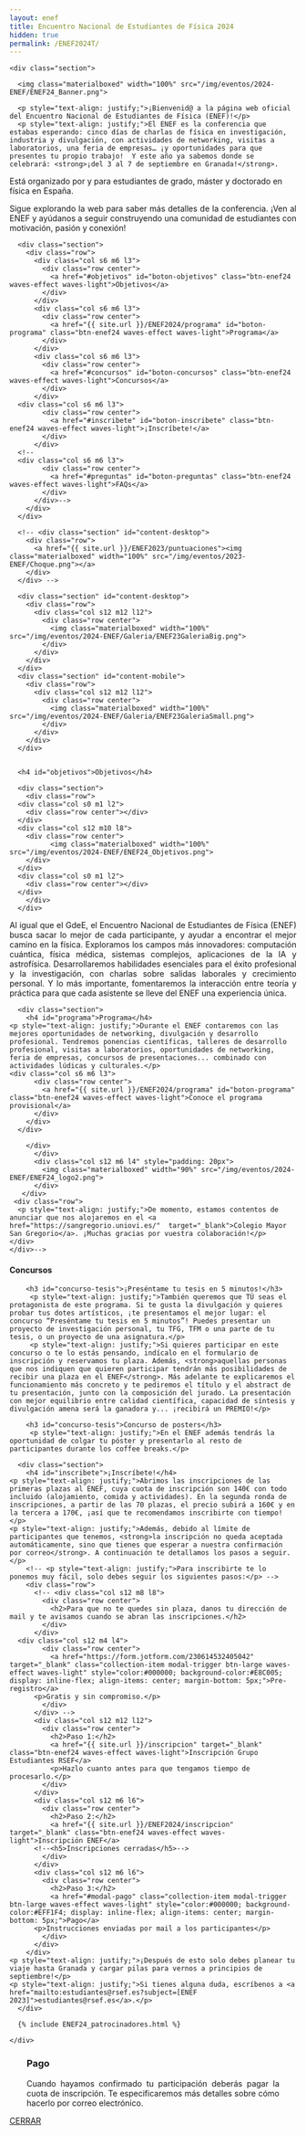 ```yaml
---
layout: enef
title: Encuentro Nacional de Estudiantes de Física 2024
hidden: true
permalink: /ENEF2024T/
---
```


<div class="no-pad-top" id="index-page">
  <div class="container">
  
    <div class="section">


<!-- BANNER -->
      <img class="materialboxed" width="100%" src="/img/eventos/2024-ENEF/ENEF24_Banner.png">

<!-- INTRODUCCIÓN -->

      <p style="text-align: justify;">¡Bienvenid@ a la página web oficial del Encuentro Nacional de Estudiantes de Física (ENEF)!</p>
      <p style="text-align: justify;">El ENEF es la conferencia que estabas esperando: cinco días de charlas de física en investigación, industria y divulgación, con actividades de networking, visitas a laboratorios, una feria de empresas… ¡y oportunidades para que presentes tu propio trabajo!  Y este año ya sabemos donde se celebrará: <strong>¡del 3 al 7 de septiembre en Granada!</strong>.
Está organizado por y para estudiantes de grado, máster y doctorado en física en España.</p>
      <p style="text-align: justify;">Sigue explorando la web para saber más detalles de la conferencia. 
¡Ven al ENEF y ayúdanos a seguir construyendo una comunidad de estudiantes con motivación, pasión y conexión!</p>

<!-- BOTONES -->
      <div class="section">
        <div class="row">
          <div class="col s6 m6 l3">
            <div class="row center">
              <a href="#objetivos" id="boton-objetivos" class="btn-enef24 waves-effect waves-light">Objetivos</a>
            </div>
          </div>
          <div class="col s6 m6 l3">
            <div class="row center">
              <a href="{{ site.url }}/ENEF2024/programa" id="boton-programa" class="btn-enef24 waves-effect waves-light">Programa</a>
            </div>
          </div>
          <div class="col s6 m6 l3">
            <div class="row center">
              <a href="#concursos" id="boton-concursos" class="btn-enef24 waves-effect waves-light">Concursos</a>
            </div>
          </div>
	  <div class="col s6 m6 l3">
            <div class="row center">
              <a href="#inscribete" id="boton-inscribete" class="btn-enef24 waves-effect waves-light">¡Inscríbete!</a> 	      
            </div>
          </div>
	  <!--
	  <div class="col s6 m6 l3">
            <div class="row center">
              <a href="#preguntas" id="boton-preguntas" class="btn-enef24 waves-effect waves-light">FAQs</a>
            </div>
          </div>-->
        </div>
      </div>

      <!-- <div class="section" id="content-desktop">
        <div class="row">
          <a href="{{ site.url }}/ENEF2023/puntuaciones"><img class="materialboxed" width="100%" src="/img/eventos/2023-ENEF/Choque.png"></a>
        </div>
      </div> -->


<!-- FOTOS -->
      <div class="section" id="content-desktop">
        <div class="row">
          <div class="col s12 m12 l12">
            <div class="row center">
              <img class="materialboxed" width="100%" src="/img/eventos/2024-ENEF/Galeria/ENEF23GaleriaBig.png">
            </div>
          </div>
        </div>
      </div>
      <div class="section" id="content-mobile">
        <div class="row">
          <div class="col s12 m12 l12">
            <div class="row center">
              <img class="materialboxed" width="100%" src="/img/eventos/2024-ENEF/Galeria/ENEF23GaleriaSmall.png">
            </div>
          </div>
        </div>
      </div>


      <h4 id="objetivos">Objetivos</h4>
      
<!-- OBJETIVOS -->
      <div class="section">
        <div class="row">
	  <div class="col s0 m1 l2">
	    <div class="row center"></div>
	  </div>
	  <div class="col s12 m10 l8">
	    <div class="row center">
              <img class="materialboxed" width="100%" src="/img/eventos/2024-ENEF/ENEF24_Objetivos.png">
	    </div>
	  </div>
	  <div class="col s0 m1 l2">
	    <div class="row center"></div>
	  </div>
        </div>
      </div>

<p style="text-align: justify;"> Al igual que el GdeE, el Encuentro Nacional de Estudiantes de Física (ENEF) busca sacar lo mejor de cada participante, y ayudar a encontrar el mejor camino en la física. Exploramos los campos más innovadores:  computación cuántica, física médica, sistemas complejos, aplicaciones de la IA y astrofísica. Desarrollaremos habilidades esenciales para el éxito profesional y la investigación, con charlas sobre salidas laborales y crecimiento personal. Y lo más importante, fomentaremos la interacción entre teoría y práctica para que cada asistente se lleve del ENEF una experiencia única. </p>
	
<!-- PROGRAMA -->
      <div class="section">
        <h4 id="programa">Programa</h4>
	<p style="text-align: justify;">Durante el ENEF contaremos con las mejores oportunidades de networking, divulgación y desarrollo profesional. Tendremos ponencias científicas, talleres de desarrollo profesional, visitas a laboratorios, oportunidades de networking, feria de empresas, concursos de presentaciones... combinado con actividades lúdicas y culturales.</p>
	<div class="col s6 m6 l3">
          <div class="row center">
            <a href="{{ site.url }}/ENEF2024/programa" id="boton-programa" class="btn-enef24 waves-effect waves-light">Conoce el programa provisional</a>
          </div>
        </div>
      </div> 


<!-- LOGÍSTICA -->
<!--      <div class="section">
      <h4 id="logistica">Logística</h4>
      <div class="row center">
          <div class="col s12 m6 l8">
	    <div class="row center">
              <p style="text-align: justify;">El ENEF se celebrará <strong>del 3 al 7 de septiembre en Granada</strong>. Puedes consultar todo lo que haremos en la página del <a href="{{ site.url }}/ENEF2023/programa">programa</a>. Para los detalles logísticos, tod@s l@s asistentes van a recibir un correo la semana anterior al ENEF. <!--Mientras tanto, consulta nuestras preguntas frecuentes para enterarte de todo.--></p>
	    </div>
          </div>
          <div class="col s12 m6 l4" style="padding: 20px">
            <img class="materialboxed" width="90%" src="/img/eventos/2024-ENEF/ENEF24_logo2.png">
          </div>
       </div>
	 <div class="row">
	  <p style="text-align: justify;">De momento, estamos contentos de anunciar que nos alojaremos en el <a href="https://sangregorio.uniovi.es/"  target="_blank">Colegio Mayor San Gregorio</a>. ¡Muchas gracias por vuestra colaboración!</p>
	</div> 
 	</div>-->



<!-- CONCURSOS -->

 <div class="section">
	<h4 id="concursos">Concursos</h4>

		<h3 id="concurso-tesis">¡Preséntame tu tesis en 5 minutos!</h3>
		 <p style="text-align: justify;">También queremos que TÚ seas el protagonista de este programa. Si te gusta la divulgación y quieres probar tus dotes artísticos, ¡te presentamos el mejor lugar: el concurso “Preséntame tu tesis en 5 minutos”! Puedes presentar un proyecto de investigación personal, tu TFG, TFM o una parte de tu tesis, o un proyecto de una asignatura.</p>
		 <p style="text-align: justify;">Si quieres participar en este concurso o te lo estás pensando, indícalo en el formulario de inscripción y reservamos tu plaza. Además, <strong>aquellas personas que nos indiquen que quieren participar tendrán más posibilidades de recibir una plaza en el ENEF</strong>. Más adelante te explicaremos el funcionamiento más concreto y te pediremos el título y el abstract de tu presentación, junto con la composición del jurado. La presentación con mejor equilibrio entre calidad científica, capacidad de síntesis y divulgación amena será la ganadora y... ¡recibirá un PREMIO!</p>

	 	<h3 id="concurso-tesis">Concurso de posters</h3>
		 <p style="text-align: justify;">En el ENEF además tendrás la oportunidad de colgar tu póster y presentarlo al resto de participantes durante los coffee breaks.</p>      



       
<!-- FAQ -->
<!--     <div class="section">
        <div class="row">
          <h4 id="preguntas">Preguntas frecuentes</h4>
          <ul class="collapsible">
            <li>
	      <div class="collapsible-header"><strong>¿Qué día y hora debo estar en Oviedo?</strong></div>
              <div class="collapsible-body">
                <ul class="collection">   
		  <li class="collection-item"><div style="text-align: left;">
                    <p style="padding: 0px; text-align: left;">Durante la mañana del día 26 de julio haremos el registro al ENEF en la entrada del <strong>Colegio Mayor (CM) San Gregorio de 10h a 13:15h</strong> (sitio y hora igual para tod@s, incluso para los que tenéis plaza extra). El Comité Organizador ya estaremos por Oviedo organizando cosas desde el día anterior. Empezaremos tod@s junt@s con la comida del día 26 a las 13:30h ahí también.</p>
		  </div></li>
                </ul>
              </div>
            </li>
	    <li>
	      <div class="collapsible-header"><strong>¿Qué día y hora terminamos?</strong></div>
              <div class="collapsible-body">
                <ul class="collection">   
		  <li class="collection-item"><div style="text-align: left;">
                    <p style="padding: 0px; text-align: left;">Terminaremos el día 29 también con la comida. Será hacia las 14h y os daremos un bocadillo de pícnic. Por lo tanto, el sábado por la tarde ya no habrá ninguna actividad oficial del ENEF. El check-out del CM debe hacerse por la mañana, pero podrás dejar la maleta guardada en la recepción.</p>
		  </div></li>
                </ul>
              </div>
            </li>
	    <li>
	      <div class="collapsible-header"><strong>¿Tengo descuentos para viajar a Oviedo?</strong></div>
              <div class="collapsible-body">
                <ul class="collection">   
		  <li class="collection-item"><div style="text-align: left;">
                    <p style="padding: 0px; text-align: left;">¡Sí! El Ministerio de Movilidad ya ha activado los descuentos para jóvenes. Suponen una rebaja importante de los precios, así que te recomendamos que le eches un vistazo. Consulta tu mail para los códigos de descuento con AVE de Renfe y ALSA.</p>
		  </div></li>
                </ul>
              </div>
            </li>
	    <li>
	      <div class="collapsible-header"><strong>¿Dónde puedo consultar el programa del ENEF?</strong></div>
              <div class="collapsible-body">
                <ul class="collection">   
		  <li class="collection-item"><div style="text-align: left;">
                    <p style="padding: 0px; text-align: left;">Puedes acceder a él en <a href="{{ site.url }}/ENEF2023/programa">este enlace</a>. Durante estas semanas estamos publicando poco a poco cada uno de l@s ponentes con los que contaremos, así que mantente atent@ a nuestro Instagram, Twitter y LinkedIn. De hecho, esta semana hemos anunciado nuestra espectacular charla inaugural: Kip Thorne (premio Nobel 2017) con su ponencia “The Science of Interstellar”. ¡Nos conectaremos online con él desde la otra punta de mundo!</p>
		  </div></li>
                </ul>
              </div>
            </li>
	    <li>
	      <div class="collapsible-header"><strong>¿Puedo llevar un póster científico al ENEF?</strong></div>
              <div class="collapsible-body">
                <ul class="collection">   
		  <li class="collection-item"><div style="text-align: left;">
                    <p style="padding: 0px; text-align: left;">¡Sí! El segundo día del ENEF tendrás la oportunidad de colgar tu póster y presentarlo al resto de participantes durante los coffee breaks. Además, por la tarde contaremos con tres divulgadores de prestigio nacional, así que podrás practicar tus habilidades directamente con ell@s. ¡Nos morimos de ganas de saber más sobre tu investigación! Indícanoslo en el formulario.</p>
		  </div></li>
                </ul>
              </div>
            </li>
	    <li>
	      <div class="collapsible-header"><strong>¿Qué debo hacer para participar en el concurso de presentaciones?</strong></div>
              <div class="collapsible-body">
                <ul class="collection">   
		  <li class="collection-item"><div style="text-align: left;">
                    <p style="padding: 0px; text-align: left;">En primer lugar, nos lo debes indicar en el formulario final, junto con tu título y abstract. El concurso será el sábado día 29 por la mañana. Más adelante os mandaremos las últimas indicaciones logísticas para esa mañana. De momento, debes preparar tu presentación (puedes traer diapositivas) y debe <strong>durar tan solo 5 minutos</strong>.
Tod@s los participantes al concurso tendrán un año de suscripción gratis a Amautas y tenemos premios valorados en más de 200€. ¡Así que es una oportunidad increíble! 
</p>
		  </div></li>
                </ul>
              </div>
            </li>
	    <li>
	      <div class="collapsible-header"><strong>¿Puedo quedarme alguna noche extra en el Colegio Mayor?</strong></div>
              <div class="collapsible-body">
                <ul class="collection">   
		  <li class="collection-item"><div style="text-align: left;">
                    <p style="padding: 0px; text-align: left;">¡Sí! Te pedimos que lo gestiones tu mism@ a través del siguiente enlace: <a href="https://sangregorio.uniovi.es/plaza/solicitudindividual">https://sangregorio.uniovi.es/plaza/solicitudindividual</a>. Debes indicar en "Observaciones" que eres del grupo de la RSEF, para el Encuentro Nacional de Estudiantes de Física. Cualquier duda que tengas sobre las noches extra es mejor que la consultes directamente con ellos (infocolegios@uniovi.es).</p>
		  </div></li>
                </ul>
              </div>
            </li>
	    <li>
	      <div class="collapsible-header"><strong>¿Cómo funciona el día extra?</strong></div>
              <div class="collapsible-body">
                <ul class="collection">   
		  <li class="collection-item"><div style="text-align: left;">
                    <p style="padding: 0px; text-align: left;">Como bien sabes, el ENEF termina el día 29 de julio. Sin embargo, si tienes ganas de alargar tu aventura por Asturias un poco más, te ofrecemos dos opciones para el día 30:</p>
		    <ol>
		      <li><p style="padding: 0px; text-align: left;"><strong>Visitar Gijón (actividad por tu cuenta)</strong>: la ciudad con más habitantes de Asturias. La idea es daros indicaciones sobre cómo llegar hasta ahí (media hora en tren) y proponeros actividades a realizar: pasar el día en la playa, visitar algún sitio importante, comer con vistas al mar, etc. Esta es una opción recomendada para personas que os vayáis al mediodía o a primera hora de la tarde del domingo día 30. No tiene precio incluido ya que el billete de tren lo podéis comprar vosotros directamente ese mismo día y el resto de actividades serán a vuesta elección.</p></li>
		      <li><p style="padding: 0px; text-align: left;"><strong>Descenso del Sella (gestionado por el Comité Organizador)</strong>: ir en canoa, parando en distintos puntos del río y comiendo de pícnic por el camino. Saldremos a las 10h de Oviedo y volveremos a las 20:30h. Tiene un precio de <strong>35€</strong>, que incluye la comida del día 30, la actividad del descenso y el transporte de ida y vuelta de Oviedo hasta Arriondas (donde empieza el descenso). Esta opción está recomendada si queréis vivir la experiencia intensamente y no os importa gastar un poco más. El bus tiene plazas limitadas. Creemos que habrá sitio para todos los interesados, pero la asignación de plazas en este caso concreto se realizará por orden de inscripción al formulario final que tenéis en el mail. ¡Así que hazlo cuanto antes!</p></li>
		    </ol>
		    <p style="padding: 0px; text-align: left;">En el formulario final debes indicarnos qué harás en el día extra. ¡Recuerda que la noche del 29 al 30 de julio ya la debes gestionar tú mism@!</p>
		  </div></li>
                </ul>
              </div>
            </li>
	  </ul>
        </div>
      </div> -->

<!-- NOTICIAS -->
<!--      <div class="section">
        <div class="row">
          <div class="col s12 m12">
            <h3 id="noticias">Las últimas noticias del ENEF</h3>
            <div class="blog-index">
              {% assign maxCountBlog = 3 %}
              {% assign countBlog = 0 %}
              {% for post in site.categories['enef2024'] %}
                {% if post.hidden != true and countBlog < maxCountBlog and post.date != nil %}
                  {% assign countBlog = countBlog | plus: 1 %}
                  {% assign post = site.posts.first %}
                  {% assign content = post.excerpt %}
                  {% include post_enef_detail.html %}
                {% endif %}
              {% endfor %}
              <div class="divider"></div>
            </div>
          </div>
        </div>
        <div class="row center">
          <a href="{{ site.url }}/ENEF2024/Noticias" id="about-button" class="btn-large waves-effect waves-light" style="color:#FFFFFF;background-color:#313FBB">Accede a todas las noticias del ENEF</a>
        </div>
      </div>-->
	    
<!-- INSCRIPCIÓN -->
      <div class="section">
        <h4 id="inscribete">¡Inscríbete!</h4>
	<p style="text-align: justify;">Abrimos las inscripciones de las primeras plazas al ENEF, cuya cuota de inscripción son 140€ con todo incluido (alojamiento, comida y actividades). En la segunda ronda de inscripciones, a partir de las 70 plazas, el precio subirá a 160€ y en la tercera a 170€, ¡así que te recomendamos inscribirte con tiempo! </p>
	<p style="text-align: justify;">Además, debido al límite de participantes que tenemos, <strong>la inscripción no queda aceptada automáticamente, sino que tienes que esperar a nuestra confirmación por correo</strong>. A continuación te detallamos los pasos a seguir.</p>
        <!-- <p style="text-align: justify;">Para inscribirte te lo ponemos muy fácil, solo debes seguir los siguientes pasos:</p> -->
        <div class="row">
          <!-- <div class="col s12 m8 l8">
            <div class="row center">
              <h2>Para que no te quedes sin plaza, danos tu dirección de mail y te avisamos cuando se abran las inscripciones.</h2>
            </div>
          </div>
	  <div class="col s12 m4 l4">
            <div class="row center">
              <a href="https://form.jotform.com/230614532405042" target="_blank" class="collection-item modal-trigger btn-large waves-effect waves-light" style="color:#000000; background-color:#E8C005; display: inline-flex; align-items: center; margin-bottom: 5px;">Pre-registro</a>
	      <p>Gratis y sin compromiso.</p>
            </div>
          </div> --> 
          <div class="col s12 m12 l12">
            <div class="row center">
              <h2>Paso 1:</h2>
              <a href="{{ site.url }}/inscripcion" target="_blank" class="btn-enef24 waves-effect waves-light">Inscripción Grupo Estudiantes RSEF</a>
              <p>Hazlo cuanto antes para que tengamos tiempo de procesarlo.</p>
            </div>
          </div>
          <div class="col s12 m6 l6">
            <div class="row center">
              <h2>Paso 2:</h2>
              <a href="{{ site.url }}/ENEF2024/inscripcion" target="_blank" class="btn-enef24 waves-effect waves-light">Inscripción ENEF</a>
	      <!--<h5>Inscripciones cerradas</h5>-->
            </div>
          </div>
          <div class="col s12 m6 l6">
            <div class="row center">
              <h2>Paso 3:</h2>
              <a href="#modal-pago" class="collection-item modal-trigger btn-large waves-effect waves-light" style="color:#000000; background-color:#EFF1F4; display: inline-flex; align-items: center; margin-bottom: 5px;">Pago</a>
	      <p>Instrucciones enviadas por mail a los participantes</p>
            </div>
          </div>
        </div>
	<p style="text-align: justify;">¡Después de esto solo debes planear tu viaje hasta Granada y cargar pilas para vernos a principios de septiembre!</p>
	<p style="text-align: justify;">Si tienes alguna duda, escríbenos a <a href="mailto:estudiantes@rsef.es?subject=[ENEF 2023]">estudiantes@rsef.es</a>.</p>
      </div>
	  
<!-- SPONSORS -->
      {% include ENEF24_patrocinadores.html %}
	  
    </div>
	   
    
  </div>
</div>

<!-- MODAL PAGO -->
<div id="modal-pago" class="modal">
  <div class="modal-content-tight">
    <div class="section" style="padding-left: 30px; padding-right: 30px;">
      <div class="row center">
        <h3 class="justify">Pago</h3>
        <p style="text-align: justify;">Cuando hayamos confirmado tu participación deberás pagar la cuota de inscripción. Te especificaremos más detalles sobre cómo hacerlo por correo electrónico.</p>
      </div>
    </div>
  </div>
  <div class="modal-footer">
    <a href="#!" class="modal-close waves-effect waves-green btn-flat">CERRAR</a>
  </div>
</div>
